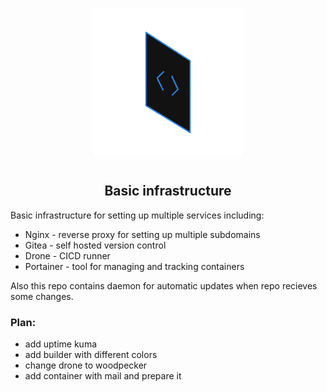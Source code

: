 <p align="center">
<img style="align: center; padding-left: 10px; padding-right: 10px; padding-bottom: 10px;" width="238px" height="238px" src="logo.gif" />
</p>

<h2 align="center">Basic infrastructure</h2>

Basic infrastructure for setting up multiple services including:

- Nginx - reverse proxy for setting up multiple subdomains
- Gitea - self hosted version control
- Drone - CICD runner
- Portainer - tool for managing and tracking containers

Also this repo contains daemon for automatic updates when repo recieves some changes.

### Plan:

- add uptime kuma
- add builder with different colors
- change drone to woodpecker
- add container with mail and prepare it
